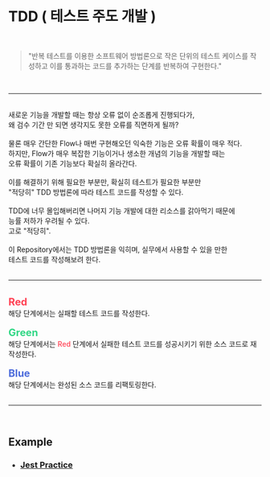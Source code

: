 # TDD ( 테스트 주도 개발 )

<br/>

> "반복 테스트를 이용한 소프트웨어 방법론으로 작은 단위의 테스트 케이스를 작성하고 이를 통과하는 코드를 추가하는 단계를 반복하여 구현한다."

<br/>

---

<br/>
새로운 기능을 개발할 때는 항상 오류 없이 순조롭게 진행되다가,
<br/>
왜 검수 기간 만 되면 생각지도 못한 오류를 직면하게 될까?
<br/>
<br/>
물론 매우 간단한 Flow나 매번 구현해오던 익숙한 기능은 오류 확률이 매우 적다.
<br/>
하지만, Flow가 매우 복잡한 기능이거나 생소한 개념의 기능을 개발할 때는
<br/>
오류 확률이 기존 기능보다 확실히 올라간다.
<br/>
<br/>
이를 해결하기 위해 필요한 부분만, 확실히 테스트가 필요한 부분만
<br/>
"적당히" TDD 방법론에 따라 테스트 코드를 작성할 수 있다.
<br/>
<br/>
TDD에 너무 몰입해버리면 나머지 기능 개발에 대한 리소스를 갉아먹기 때문에
<br/>
능률 저하가 우려될 수 있다.
<br/>
고로 "적당히".
<br/>
<br/>
이 Repository에서는 TDD 방법론을 익히며, 실무에서 사용할 수 있을 만한
<br>
테스트 코드를 작성해보려 한다.
<br>
<br>

---

<br/>
<b style="color:#ff4254;font-size:1.25rem;">Red</b><br/>
해당 단계에서는 실패할 테스트 코드를 작성한다.
<br/>
<br/>
<b style="color:#31d785;font-size:1.25rem;">Green</b><br/>
해당 단계에서는 <span style="color:#ff4254;font-weight:500;">Red</span> 단계에서 실패한 테스트 코드를 성공시키기 위한 소스 코드로 재작성한다.
<br/>
<br/>
<b style="color:#4c6bdb;font-size:1.25rem;">Blue</b><br/>
해당 단계에서는 완성된 소스 코드를 리팩토링한다.
<br>
<br>

---

<br/>

## Example

- ### [Jest Practice](./src/__tests__/shared/function.test.ts)
